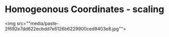 # Homogeonous Coordinates - scaling
<img src=""media/paste-2f692e7dd622ecbdd7e6126b6229900ced9403e8.jpg"">
